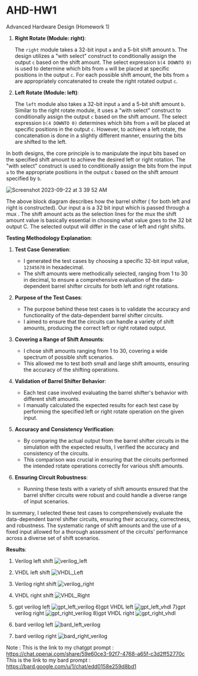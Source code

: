 # AHD-HW1
Advanced Hardware Design (Homework 1)

1. **Right Rotate (Module: right)**:
   
   The `right` module takes a 32-bit input `a` and a 5-bit shift amount `b`. The design utilizes a "with select" construct to conditionally assign the output `c` based on the shift amount. The select expression `b(4 DOWNTO 0)` is used to determine which bits from `a` will be placed at specific positions in the output `c`. For each possible shift amount, the bits from `a` are appropriately concatenated to create the right rotated output `c`.

2. **Left Rotate (Module: left)**:
   
   The `left` module also takes a 32-bit input `a` and a 5-bit shift amount `b`. Similar to the right rotate module, it uses a "with select" construct to conditionally assign the output `c` based on the shift amount. The select expression `b(4 DOWNTO 0)` determines which bits from `a` will be placed at specific positions in the output `c`. However, to achieve a left rotate, the concatenation is done in a slightly different manner, ensuring the bits are shifted to the left.

In both designs, the core principle is to manipulate the input bits based on the specified shift amount to achieve the desired left or right rotation. The "with select" construct is used to conditionally assign the bits from the input `a` to the appropriate positions in the output `c` based on the shift amount specified by `b`.


![Screenshot 2023-09-22 at 3 39 52 AM](https://github.com/Jboyrox/AHD-HW1/assets/45749588/0e292335-ce81-48a2-9e11-b111b53cd785)


The above block diagram describes how the barrel shifter ( for both left and right is constructed).
Our input a is a 32 bit input which is passed through a mux . The shift amount acts as the selection lines for the mux the shift amount value is basically essential in choosing what value goes to the 32 bit output C. The selected output will differ in the case of left and right shifts.




**Testing Methodology Explanation**:

1. **Test Case Generation**:
   - I generated the test cases by choosing a specific 32-bit input value, `12345678` in hexadecimal.
   - The shift amounts were methodically selected, ranging from 1 to 30 in decimal, to ensure a comprehensive evaluation of the data-dependent barrel shifter circuits for both left and right rotations.

2. **Purpose of the Test Cases**:
   - The purpose behind these test cases is to validate the accuracy and functionality of the data-dependent barrel shifter circuits.
   - I aimed to ensure that the circuits can handle a variety of shift amounts, producing the correct left or right rotated output.

3. **Covering a Range of Shift Amounts**:
   - I chose shift amounts ranging from 1 to 30, covering a wide spectrum of possible shift scenarios.
   - This allowed me to test both small and large shift amounts, ensuring the accuracy of the shifting operations.

4. **Validation of Barrel Shifter Behavior**:
   - Each test case involved evaluating the barrel shifter's behavior with different shift amounts.
   - I manually calculated the expected results for each test case by performing the specified left or right rotate operation on the given input.

5. **Accuracy and Consistency Verification**:
   - By comparing the actual output from the barrel shifter circuits in the simulation with the expected results, I verified the accuracy and consistency of the circuits.
   - This comparison was crucial in ensuring that the circuits performed the intended rotate operations correctly for various shift amounts.

6. **Ensuring Circuit Robustness**:
   - Running these tests with a variety of shift amounts ensured that the barrel shifter circuits were robust and could handle a diverse range of input scenarios.

In summary, I selected these test cases to comprehensively evaluate the data-dependent barrel shifter circuits, ensuring their accuracy, correctness, and robustness. The systematic range of shift amounts and the use of a fixed input allowed for a thorough assessment of the circuits' performance across a diverse set of shift scenarios.

**Results**:


1) Verilog left shift
   ![verilog_left](https://github.com/Jboyrox/AHD-HW1/assets/45749588/106c0010-be46-4f50-95ed-adf256690d73)
2) VHDL left shift
   ![VHDL_Left](https://github.com/Jboyrox/AHD-HW1/assets/45749588/226d6d03-f1b1-4876-92ba-6b0a3e7897d5)
3) Verilog right shift
   ![verilog_right](https://github.com/Jboyrox/AHD-HW1/assets/45749588/4dff99e5-852f-4c08-af69-1ef571b27fdf)
4) VHDL right shift
   ![VHDL_Right](https://github.com/Jboyrox/AHD-HW1/assets/45749588/d2276dc3-cb77-48a8-8e65-e693d8439359)
5) gpt verilog left 
![gpt_left_verilog](https://github.com/Jboyrox/AHD-HW1/assets/45749588/3e7cc7f4-9e4b-4439-8366-09a00ff6dfae)
6)gpt VHDL left
![gpt_left_vhdl](https://github.com/Jboyrox/AHD-HW1/assets/45749588/d79e139f-f260-48f0-899b-da6fc3f94644)
7)gpt verilog right 
![gpt_right_verilog](https://github.com/Jboyrox/AHD-HW1/assets/45749588/00267877-d0d1-45da-921a-34387d972916)
8)gpt VHDL right
![gpt_right_vhdl](https://github.com/Jboyrox/AHD-HW1/assets/45749588/7e0f87a9-aeb5-4487-b02b-78cd700324ce)


9) bard verilog left
    ![bard_left_verilog](https://github.com/Jboyrox/AHD-HW1/assets/45749588/0d334151-aa6d-4549-9c7f-6dd44b9b6514)
10) bard verilog right
    ![bard_right_verilog](https://github.com/Jboyrox/AHD-HW1/assets/45749588/f9df2496-58ab-4a5c-ba3e-324d5fefc11a)


Note :
This is the link to my chatgpt prompt : https://chat.openai.com/share/59e60ce3-92f7-4768-a65f-c3d2ff52770c
This is the link to my bard prompt : https://bard.google.com/u/1/chat/edd0158e259d8bd1

